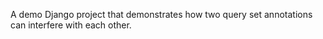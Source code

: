A demo Django project that demonstrates how two query set annotations can interfere with each other.
